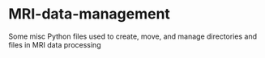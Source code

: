 # MRI-data-management

Some misc Python files used to create, move, and manage directories and files in MRI data processing